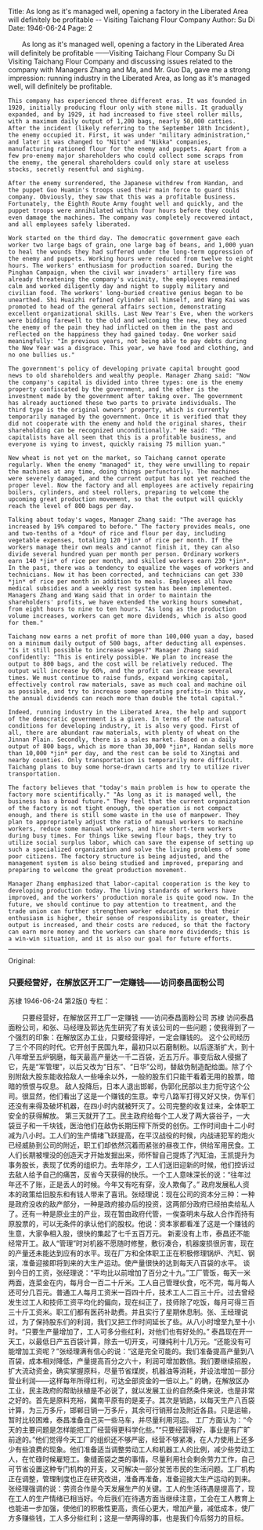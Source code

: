 Title: As long as it's managed well, opening a factory in the Liberated Area will definitely be profitable -- Visiting Taichang Flour Company
Author: Su Di
Date: 1946-06-24
Page: 2

　　As long as it's managed well, opening a factory in the Liberated Area will definitely be profitable
    ——Visiting Taichang Flour Company
    Su Di
    Visiting Taichang Flour Company and discussing issues related to the company with Managers Zhang and Ma, and Mr. Guo Da, gave me a strong impression: running industry in the Liberated Area, as long as it's managed well, will definitely be profitable.

    This company has experienced three different eras. It was founded in 1920, initially producing flour only with stone mills. It gradually expanded, and by 1929, it had increased to five steel roller mills, with a maximum daily output of 1,200 bags, nearly 50,000 catties. After the incident (likely referring to the September 18th Incident), the enemy occupied it. First, it was under "military administration," and later it was changed to "Nitto" and "Nikka" companies, manufacturing rationed flour for the enemy and puppets. Apart from a few pro-enemy major shareholders who could collect some scraps from the enemy, the general shareholders could only stare at useless stocks, secretly resentful and sighing.

    After the enemy surrendered, the Japanese withdrew from Handan, and the puppet Guo Huamin's troops used their main force to guard this company. Obviously, they saw that this was a profitable business. Fortunately, the Eighth Route Army fought well and quickly, and the puppet troops were annihilated within four hours before they could even damage the machines. The company was completely recovered intact, and all employees safely liberated.

    Work started on the third day. The democratic government gave each worker two large bags of grain, one large bag of beans, and 1,000 yuan to heal the wounds they had suffered under the long-term oppression of the enemy and puppets. Working hours were reduced from twelve to eight hours. The workers' enthusiasm for production soared. During the Pinghan Campaign, when the civil war invaders' artillery fire was already threatening the company's vicinity, the employees remained calm and worked diligently day and night to supply military and civilian food. The workers' long-buried creative genius began to be unearthed. Shi Huaizhi refined cylinder oil himself, and Wang Kai was promoted to head of the general affairs section, demonstrating excellent organizational skills. Last New Year's Eve, when the workers were bidding farewell to the old and welcoming the new, they accused the enemy of the pain they had inflicted on them in the past and reflected on the happiness they had gained today. One worker said meaningfully: "In previous years, not being able to pay debts during the New Year was a disgrace. This year, we have food and clothing, and no one bullies us."

    The government's policy of developing private capital brought good news to old shareholders and wealthy people. Manager Zhang said: "Now the company's capital is divided into three types: one is the enemy property confiscated by the government, and the other is the investment made by the government after taking over. The government has already auctioned these two parts to private individuals. The third type is the original owners' property, which is currently temporarily managed by the government. Once it is verified that they did not cooperate with the enemy and hold the original shares, their shareholding can be recognized unconditionally." He said: "The capitalists have all seen that this is a profitable business, and everyone is vying to invest, quickly raising 75 million yuan."

    New wheat is not yet on the market, so Taichang cannot operate regularly. When the enemy "managed" it, they were unwilling to repair the machines at any time, doing things perfunctorily. The machines were severely damaged, and the current output has not yet reached the proper level. Now the factory and all employees are actively repairing boilers, cylinders, and steel rollers, preparing to welcome the upcoming great production movement, so that the output will quickly reach the level of 800 bags per day.

    Talking about today's wages, Manager Zhang said: "The average has increased by 19% compared to before." The factory provides meals, one and two-tenths of a *dou* of rice and flour per day, including vegetable expenses, totaling 120 *jin* of rice per month. If the workers manage their own meals and cannot finish it, they can also divide several hundred yuan per month per person. Ordinary workers earn 140 *jin* of rice per month, and skilled workers earn 230 *jin*. In the past, there was a tendency to equalize the wages of workers and technicians. Now it has been corrected, and technicians can get 330 *jin* of rice per month in addition to meals. Employees all have medical subsidies and a weekly rest system has been implemented. Managers Zhang and Wang said that in order to maintain the shareholders' profits, we have extended the working hours somewhat, from eight hours to nine to ten hours. "As long as the production volume increases, workers can get more dividends, which is also good for them."

    Taichang now earns a net profit of more than 100,000 yuan a day, based on a minimum daily output of 500 bags, after deducting all expenses. "Is it still possible to increase wages?" Manager Zhang said confidently: "This is entirely possible. We plan to increase the output to 800 bags, and the cost will be relatively reduced. The output will increase by 60%, and the profit can increase several times. We must continue to raise funds, expand working capital, effectively control raw materials, save as much coal and machine oil as possible, and try to increase some operating profits—in this way, the annual dividends can reach more than double the total capital."

    Indeed, running industry in the Liberated Area, the help and support of the democratic government is a given. In terms of the natural conditions for developing industry, it is also very good. First of all, there are abundant raw materials, with plenty of wheat on the Jinnan Plain. Secondly, there is a sales market. Based on a daily output of 800 bags, which is more than 30,000 *jin*, Handan sells more than 10,000 *jin* per day, and the rest can be sold to Xingtai and nearby counties. Only transportation is temporarily more difficult. Taichang plans to buy some horse-drawn carts and try to utilize river transportation.

    The factory believes that "today's main problem is how to operate the factory more scientifically." "As long as it is managed well, the business has a broad future." They feel that the current organization of the factory is not tight enough, the operation is not compact enough, and there is still some waste in the use of manpower. They plan to appropriately adjust the ratio of manual workers to machine workers, reduce some manual workers, and hire short-term workers during busy times. For things like sewing flour bags, they try to utilize social surplus labor, which can save the expense of setting up such a specialized organization and solve the living problems of some poor citizens. The factory structure is being adjusted, and the management system is also being studied and improved, preparing and preparing to welcome the great production movement.

    Manager Zhang emphasized that labor-capital cooperation is the key to developing production today. The living standards of workers have improved, and the workers' production morale is quite good now. In the future, we should continue to pay attention to treatment, and the trade union can further strengthen worker education, so that their enthusiasm is higher, their sense of responsibility is greater, their output is increased, and their costs are reduced, so that the factory can earn more money and the workers can share more dividends; this is a win-win situation, and it is also our goal for future efforts.



<hr /> 

Original: 


### 只要经营好，在解放区开工厂一定赚钱——访问泰昌面粉公司
苏棣
1946-06-24
第2版()
专栏：

　　只要经营好，在解放区开工厂一定赚钱
    ——访问泰昌面粉公司
    苏棣
    访问泰昌面粉公司，和张、马经理及郭达先生研究了有关该公司的一些问题；使我得到了一个强烈的印象：在解放区办工业，只要经营得好，一定会赚钱的。
    这个公司经历了三个不同的时代。它开创于民国九年，最初只以石磨制粉。以后逐渐扩大，到十八年增至五炉钢磨，每天最高产量达一千二百袋，近五万斤。事变后敌人侵据了它，先是“军管理”，以后又改为“日东”、“日华”公司，替敌伪制造配给面。除了个别附敌大股东能收拾敌人一些唾余以外，一般的股东们只能干看着无用的股票，暗暗的愤恨与叹息。
    敌人投降后，日本人退出邯郸，伪郭化民部以主力扼守这个公司。很显然，他们看出了这是一个赚钱的生意。幸亏八路军打得又好又快，伪军们还没有来得及破坏机器，在四小时内就被歼灭了。公司完整的收复过来，全体职工安全的获得解放。
    第三天就开了工。民主政府给每个工人发了两大袋谷子，一大袋豆子和一千块钱，医治他们在敌伪长期压榨下所受的创伤。工作时间由十二小时减为八小时。工人们的生产情绪飞跃提高，在平汉战役的时候，内战进犯军的炮火已经威胁到公司的附近，职工们却依然沉着而紧张的昼夜工作，供给军用民食。工人们长期被埋没的创造天才开始发掘出来，师怀智自己提炼了汽缸油，王凯提升为事务股长，表现了优秀的组织力。去年除夕，工人们送旧迎新的时候，他们控诉过去敌人给予自己的痛苦，反省今天获得的快乐。一个工人意味深长的说：“往年过年还不了账，正是丢人的时候。今年又有吃有穿，没人欺侮了。”
    政府发展私人资本的政策给旧股东和有钱人带来了喜讯。张经理说：现在公司的资本分三种：一种是政府没收的敌产部分，一种是政府接办后的投资，这两部分政府已经拍卖给私人了。还有一种是原业主的产业，现在暂由政府代管，一俟查明未与敌人合作而持有原股票的，可以无条件的承认他们的股权。他说：资本家都看准了这是一个赚钱的生意，大家争相入股，很快的集起了七千五百万元。
    新麦没有上市，泰昌还不能经常开工。敌人“管理”时对机器不愿随时修整，敷衍凑合，机器废损很厉害，现在的产量还未能达到应有的水平。现在厂方和全体职工正在积极修理锅炉、汽缸、钢滚，准备迎接即将到来的大生产运动。使产量很快的达到每天八百袋的水平。
    谈到今日的工资，张经理说：“平均比以前增加了百分之十九。”工厂管饭，每天一米两面，连菜金在内，每月合一百二十斤米。工人自己管理伙食，吃不完，每月每人还可分几百元。普通工人每月工资米一百四十斤，技术工人二百三十斤。过去曾经发生过工人和技师工资平均化的偏向，现在纠正了，技师除了吃饭，每月可得三百三十斤工资米。职工们都有医药补助费。并且实行了星期休息制。张、王经理说过，为了保持股东们的利润，我们又把工作时间延长了些。从八小时增至九至十小时。“只要生产量增加了，工人可多分些红利，对他们也有好处的。”
    泰昌现在开一天工，以最低日产五百袋计算，除去一切开支，可赚纯利十几万元。“还能没有可能增加工资呢？”张经理满有信心的说：“这是完全可能的。我们准备提高产量到八百袋，成本相对降低，产量提高百分之六十，利润可增加数倍。我们要继续招股，扩大流动资金，确实掌握原料，尽量节省煤炭，机器油等消耗，并设法增加一部分营业利润——这样每年所得红利，可达全部资金的一倍以上。”
    的确，在解放区办工业，民主政府的帮助扶植是不必说了，就以发展工业的自然条件来说，也是非常之好的。首先是原料充裕，冀南平原有的是麦子。其次是销路，以每天生产八百袋计算，为三万多斤，邯郸日销一万多斤，其余可行销邢台及附近各县。只是运输，暂时比较困难，泰昌准备自己买一些马车，并尽量利用河运。
    工厂方面认为：“今天的主要问题是怎样能把工厂经营得更科学化些。”“只要经营得好，事业是有广旷前途的。”他们觉得今天工厂的组织还不够严密，经营不够紧凑，在人力使用上还多少有些浪费的现象。他们准备适当调整劳动工人和机器工人的比例，减少些劳动工人，在忙碌时候雇短工。象缝面袋之类的事情，尽量利用社会剩余劳力工作，自己可节省设置这种专门机构的开支，又可解决一部分贫苦市民的生活问题。工厂机构正在调整，管理制度也正在研究改进，准备再准备，准备迎接大生产运动的到来。
    张经理强调的说：劳资合作是今天发展生产的关键。工人的生活待遇是提高了，现在工人的生产情绪已相当好。今后我们在待遇方面当继续注意，工会在工人教育上也能进一步加强，使他们的积极性更高，责任心更大，增加产量，减低成本，使厂方多赚些钱，工人多分些红利；这是一举两得的事，也是我们今后努力的目标。
